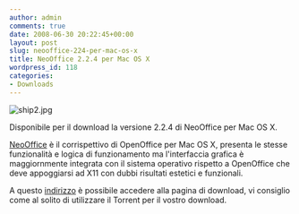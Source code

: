 ```yaml
---
author: admin
comments: true
date: 2008-06-30 20:22:45+00:00
layout: post
slug: neooffice-224-per-mac-os-x
title: NeoOffice 2.2.4 per Mac OS X
wordpress_id: 118
categories:
- Downloads
---
```


![ship2.jpg](http://www.expobrain.net/wp-content/uploads/2008/03/ship2.jpg)

Disponibile per il download la versione 2.2.4 di NeoOffice per Mac OS X.

<!-- more -->
[NeoOffice](http://www.neooffice.org) è il corrispettivo di OpenOffice per Mac OS X, presenta le stesse funzionalità e logica di funzionamento ma l'interfaccia grafica è maggiornmente integrata con il sistema operativo rispetto a OpenOffice che deve appoggiarsi ad X11 con dubbi risultati estetici e funzionali.

A questo [indirizzo](http://www.neooffice.org/neojava/it/download.php#download) è possibile accedere alla pagina di download, vi consiglio come al solito di utilizzare il Torrent per il vostro download.
